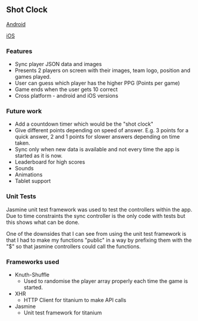 ## Shot Clock

[Android](https://youtu.be/gh-y9aXgnJw)

[iOS](https://youtu.be/4E45Yjw34qI)

### Features
- Sync player JSON data and images
- Presents 2 players on screen with their images, team logo, position and games played.
- User can guess which player has the higher PPG (Points per game)
- Game ends when the user gets 10 correct
- Cross platform - android and iOS versions

### Future work
- Add a countdown timer which would be the "shot clock"
- Give different points depending on speed of answer. E.g. 3 points for a quick answer, 2 and 1 points for slower answers depending on time taken.
- Sync only when new data is available and not every time the app is started as it is now.
- Leaderboard for high scores
- Sounds
- Animations
- Tablet support

### Unit Tests
Jasmine unit test framework was used to test the controllers within the app. Due to time constraints the sync controller is the only code with tests but this shows what can be done.

One of the downsides that I can see from using the unit test framework is that I had to make my functions "public" in a way by prefixing them with the "$" so that jasmine controllers could call the functions.

### Frameworks used
- Knuth-Shuffle
  - Used to randomise the player array properly each time the game is started.
- XHR
  - HTTP Client for titanium to make API calls
- Jasmine
  - Unit test framework for titanium
